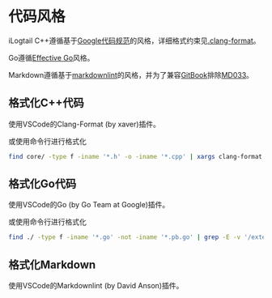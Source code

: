 # 代码风格

iLogtail C++遵循基于[Google代码规范](https://google.github.io/styleguide/cppguide.html)的风格，详细格式约束见[.clang-format](https://github.com/alibaba/ilogtail/blob/main/.clang-format)。

Go遵循[Effective Go](https://go.dev/doc/effective_go)风格。

Markdown遵循基于[markdownlint](<https://github.com/DavidAnson/markdownlint/blob/main/doc/Rules.md>)的风格，并为了兼容[GitBook](https://docs.gitbook.com/editing-content/rich-content/with-command-palette#hints-and-callouts)排除[MD033](<https://github.com/DavidAnson/markdownlint/blob/main/doc/Rules.md#md033---inline-html>)。

## 格式化C++代码

使用VSCode的Clang-Format (by xaver)插件。

或使用命令行进行格式化

```bash
find core/ -type f -iname '*.h' -o -iname '*.cpp' | xargs clang-format -i
```

## 格式化Go代码

使用VSCode的Go (by Go Team at Google)插件。

或使用命令行进行格式化

```bash
find ./ -type f -iname '*.go' -not -iname '*.pb.go' | grep -E -v '/external/' | xargs gofmt -w
```

## 格式化Markdown

使用VSCode的Markdownlint (by David Anson)插件。
